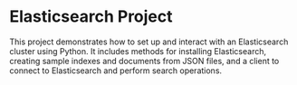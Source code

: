 # Elasticsearch Project

This project demonstrates how to set up and interact with an Elasticsearch cluster using Python. It includes methods for installing Elasticsearch, creating sample indexes and documents from JSON files, and a client to connect to Elasticsearch and perform search operations.

